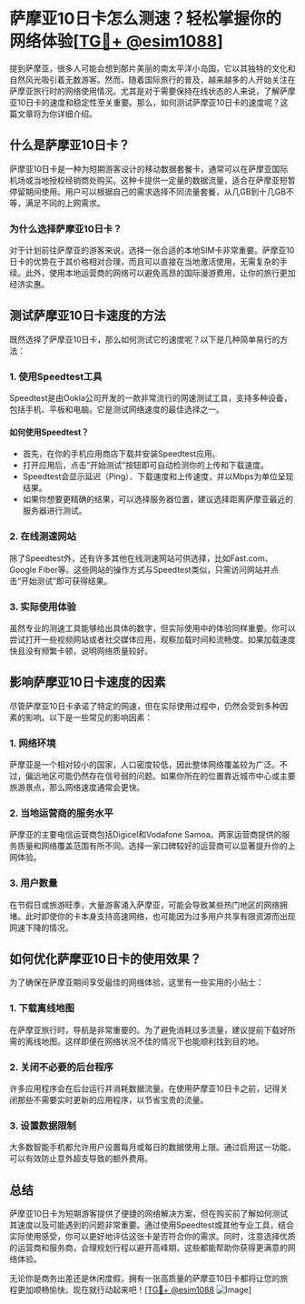 # 萨摩亚10日卡怎么测速？轻松掌握你的网络体验[[TG💪+ @esim1088](https://t.me/s/esim1088)]

提到萨摩亚，很多人可能会想到那片美丽的南太平洋小岛国，它以其独特的文化和自然风光吸引着无数游客。然而，随着国际旅行的普及，越来越多的人开始关注在萨摩亚旅行时的网络使用情况。尤其是对于需要保持在线状态的人来说，了解萨摩亚10日卡的速度和稳定性至关重要。那么，如何测试萨摩亚10日卡的速度呢？这篇文章将为你详细介绍。

## 什么是萨摩亚10日卡？

萨摩亚10日卡是一种为短期游客设计的移动数据套餐卡，通常可以在萨摩亚国际机场或当地授权经销商处购买。这种卡提供一定量的数据流量，适合在萨摩亚短暂停留期间使用。用户可以根据自己的需求选择不同流量套餐，从几GB到十几GB不等，满足不同的上网需求。

### 为什么选择萨摩亚10日卡？

对于计划前往萨摩亚的游客来说，选择一张合适的本地SIM卡非常重要。萨摩亚10日卡的优势在于其价格相对合理，而且可以直接在当地激活使用，无需复杂的手续。此外，使用本地运营商的网络可以避免高昂的国际漫游费用，让你的旅行更加经济实惠。

## 测试萨摩亚10日卡速度的方法

既然选择了萨摩亚10日卡，那么如何测试它的速度呢？以下是几种简单易行的方法：

### 1. 使用Speedtest工具

Speedtest是由Ookla公司开发的一款非常流行的网速测试工具，支持多种设备，包括手机、平板和电脑。它是测试网络速度的最佳选择之一。

#### 如何使用Speedtest？
- 首先，在你的手机应用商店下载并安装Speedtest应用。
- 打开应用后，点击“开始测试”按钮即可自动检测你的上传和下载速度。
- Speedtest会显示延迟（Ping）、下载速度和上传速度，并以Mbps为单位呈现结果。
- 如果你想要更精确的结果，可以选择服务器位置，建议选择距离萨摩亚最近的服务器进行测试。

### 2. 在线测速网站

除了Speedtest外，还有许多其他在线测速网站可供选择，比如Fast.com、Google Fiber等。这些网站的操作方式与Speedtest类似，只需访问网站并点击“开始测试”即可获得结果。

### 3. 实际使用体验

虽然专业的测速工具能够给出具体的数字，但实际使用中的体验同样重要。你可以尝试打开一些视频网站或者社交媒体应用，观察加载时间和流畅度。如果加载速度快且没有频繁卡顿，说明网络质量较好。

## 影响萨摩亚10日卡速度的因素

尽管萨摩亚10日卡承诺了特定的网速，但在实际使用过程中，仍然会受到多种因素的影响。以下是一些常见的影响因素：

### 1. 网络环境

萨摩亚是一个相对较小的国家，人口密度较低，因此整体网络覆盖较为广泛。不过，偏远地区可能仍然存在信号弱的问题。如果你所在的位置靠近城市中心或主要旅游景点，那么网络速度通常会更快。

### 2. 当地运营商的服务水平

萨摩亚的主要电信运营商包括Digicel和Vodafone Samoa。两家运营商提供的服务质量和网络覆盖范围有所不同。选择一家口碑较好的运营商可以显著提升你的上网体验。

### 3. 用户数量

在节假日或旅游旺季，大量游客涌入萨摩亚，可能会导致某些热门地区的网络拥堵。此时即使你的卡本身支持高速网络，也可能因为过多用户共享有限资源而出现网速下降的情况。

## 如何优化萨摩亚10日卡的使用效果？

为了确保在萨摩亚期间享受最佳的网络体验，这里有一些实用的小贴士：

### 1. 下载离线地图

在萨摩亚旅行时，导航是非常重要的。为了避免消耗过多流量，建议提前下载好所需的离线地图。这样即便在网络状况不佳的情况下也能顺利找到目的地。

### 2. 关闭不必要的后台程序

许多应用程序会在后台运行并消耗数据流量。在使用萨摩亚10日卡之前，记得关闭那些不需要实时更新的应用程序，以节省宝贵的流量。

### 3. 设置数据限制

大多数智能手机都允许用户设置每月或每日的数据使用上限。通过启用这一功能，可以有效防止意外超支导致的额外费用。

## 总结

萨摩亚10日卡为短期游客提供了便捷的网络解决方案，但在购买前了解如何测试其速度以及可能遇到的问题非常重要。通过使用Speedtest或其他专业工具，结合实际使用感受，你可以更好地评估这张卡是否符合你的需求。同时，注意选择优质的运营商和服务商，合理规划行程以避开高峰期，这些都能帮助你获得更满意的网络体验。

无论你是商务出差还是休闲度假，拥有一张高质量的萨摩亚10日卡都将让您的旅程更加顺畅愉快。现在就行动起来吧！[[TG💪+ @esim1088](https://t.me/s/esim1088) ![Image](https://i.postimg.cc/4NQfJmqS/Snipaste-2025-05-13-00-14-12.png)]